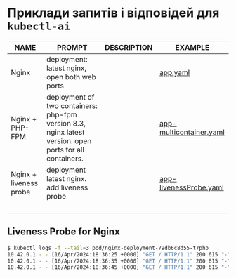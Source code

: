 # Приклади запитів і відповідей для `kubectl-ai`

| NAME | PROMPT | DESCRIPTION | EXAMPLE |
| --- | --- | --- | --- |
| Nginx | deployment: latest nginx, open both web ports |  | [app.yaml](app.yaml) |
| Nginx + PHP-FPM | deployment of two containers: php-fpm version 8.3, nginx latest version. open ports for all containers. |  | [app-multicontainer.yaml](app-multicontainer.yaml) |
| Nginx + liveness probe | deployment latest nginx. add liveness probe |  | [app-livenessProbe.yaml](app-livenessProbe.yaml) |
|  |  |  |  |
|  |  |  |  |
|  |  |  |  |
|  |  |  |  |





## Liveness Probe for Nginx
```sh
$ kubectl logs -f --tail=3 pod/nginx-deployment-79db6c8d55-t7phb
10.42.0.1 - - [16/Apr/2024:18:36:25 +0000] "GET / HTTP/1.1" 200 615 "-" "kube-probe/1.28" "-"
10.42.0.1 - - [16/Apr/2024:18:36:35 +0000] "GET / HTTP/1.1" 200 615 "-" "kube-probe/1.28" "-"
10.42.0.1 - - [16/Apr/2024:18:36:45 +0000] "GET / HTTP/1.1" 200 615 "-" "kube-probe/1.28" "-"
```
